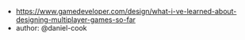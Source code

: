 
- https://www.gamedeveloper.com/design/what-i-ve-learned-about-designing-multiplayer-games-so-far
- author: @daniel-cook
